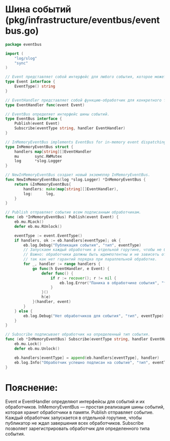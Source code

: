 # Шина событий (pkg/infrastructure/eventbus/eventbus.go)
```go
package eventbus

import (
	"log/slog"
	"sync"
)

// Event представляет собой интерфейс для любого события, которое может быть опубликовано.
type Event interface {
	EventType() string
}

// EventHandler представляет собой функцию-обработчик для конкретного типа события.
type EventHandler func(event Event)

// EventBus определяет интерфейс шины событий.
type EventBus interface {
	Publish(event Event)
	Subscribe(eventType string, handler EventHandler)
}

// InMemoryEventBus implements EventBus for in-memory event dispatching.
type InMemoryEventBus struct {
	handlers map[string][]EventHandler
	mu       sync.RWMutex
	log      *slog.Logger
}

// NewInMemoryEventBus создает новый экземпляр InMemoryEventBus.
func NewInMemoryEventBus(log *slog.Logger) *InMemoryEventBus {
	return &InMemoryEventBus{
		handlers: make(map[string][]EventHandler),
		log:      log,
	}
}

// Publish отправляет событие всем подписанным обработчикам.
func (eb *InMemoryEventBus) Publish(event Event) {
	eb.mu.RLock()
	defer eb.mu.RUnlock()

	eventType := event.EventType()
	if handlers, ok := eb.handlers[eventType]; ok {
		eb.log.Debug("Публикация события", "тип", eventType)
		// Запускаем каждый обработчик в отдельной горутине, чтобы не блокировать публикатора.
		// Важно: обработчики должны быть идемпотентны и не зависеть от порядка выполнения,
		// так как нет гарантий порядка при параллельной обработке.
		for _, handler := range handlers {
			go func(h EventHandler, e Event) {
				defer func() {
					if r := recover(); r != nil {
						eb.log.Error("Паника в обработчике события", "тип", eventType, "recover", r)
					}
				}()
				h(e)
			}(handler, event)
		}
	} else {
		eb.log.Debug("Нет обработчиков для события", "тип", eventType)
	}
}

// Subscribe подписывает обработчик на определенный тип события.
func (eb *InMemoryEventBus) Subscribe(eventType string, handler EventHandler) {
	eb.mu.Lock()
	defer eb.mu.Unlock()

	eb.handlers[eventType] = append(eb.handlers[eventType], handler)
	eb.log.Info("Обработчик успешно подписан на событие", "тип", eventType)
}

```
# Пояснение:
Event и EventHandler определяют интерфейсы для событий и их обработчиков.
InMemoryEventBus — простая реализация шины событий, которая хранит обработчики в памяти.
Publish отправляет событие. Каждый обработчик запускается в отдельной горутине, чтобы публикатор не ждал завершения всех обработчиков.
Subscribe позволяет зарегистрировать обработчик для определенного типа события.
